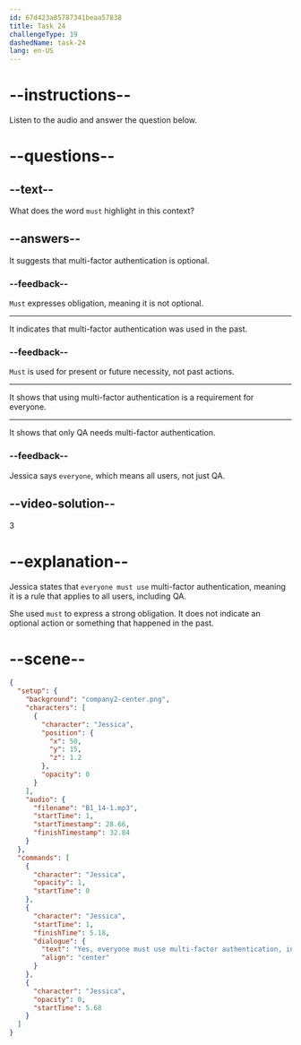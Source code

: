 ```yaml
---
id: 67d423a85787341beaa57838
title: Task 24
challengeType: 19
dashedName: task-24
lang: en-US
---
```


<!-- (audio) Jessica: Yes, everyone must use multi-factor authentication, including QA. -->

# --instructions--

Listen to the audio and answer the question below.

# --questions--

## --text--

What does the word `must` highlight in this context?

## --answers--

It suggests that multi-factor authentication is optional.

### --feedback--

`Must` expresses obligation, meaning it is not optional.

---

It indicates that multi-factor authentication was used in the past.

### --feedback--

`Must` is used for present or future necessity, not past actions.

---

It shows that using multi-factor authentication is a requirement for everyone.

---

It shows that only QA needs multi-factor authentication.

### --feedback--

Jessica says `everyone`, which means all users, not just QA.

## --video-solution--

3

# --explanation--  

Jessica states that `everyone must use` multi-factor authentication, meaning it is a rule that applies to all users, including QA.

She used `must` to express a strong obligation. It does not indicate an optional action or something that happened in the past.

# --scene--

```json
{
  "setup": {
    "background": "company2-center.png",
    "characters": [
      {
        "character": "Jessica",
        "position": {
          "x": 50,
          "y": 15,
          "z": 1.2
        },
        "opacity": 0
      }
    ],
    "audio": {
      "filename": "B1_14-1.mp3",
      "startTime": 1,
      "startTimestamp": 28.66,
      "finishTimestamp": 32.84
    }
  },
  "commands": [
    {
      "character": "Jessica",
      "opacity": 1,
      "startTime": 0
    },
    {
      "character": "Jessica",
      "startTime": 1,
      "finishTime": 5.18,
      "dialogue": {
        "text": "Yes, everyone must use multi-factor authentication, including QA.",
        "align": "center"
      }
    },
    {
      "character": "Jessica",
      "opacity": 0,
      "startTime": 5.68
    }
  ]
}
```
